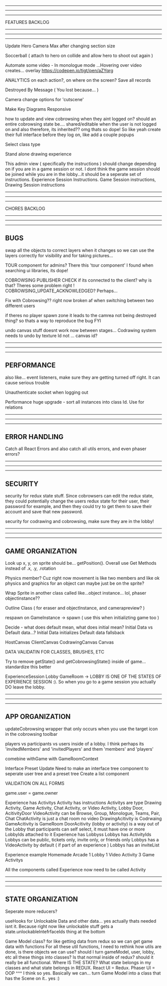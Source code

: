 --------------------------------------------------------------------------------------
--------------------------------------------------------------------------------------
--------------------------------------------------------------------------------------

FEATURES BACKLOG

--------------------------------------------------------------------------------------
--------------------------------------------------------------------------------------
--------------------------------------------------------------------------------------

Update Hero Camera Max after changing section size

Soccerball ( attach to hero on collide and allow hero to shoot out again )

Automate some video - In monologue mode …Hovering over video creates… overlay
https://codepen.io/tigt/pen/aZYqrg

ANALYTICS on each action?, on where on the screen? Save all records

Destroyed By Message ( You lost because... )

Camera change options for 'cutscene'

Make Key Diagrams Responsive

how to update and view cobrowsing when they aint logged on?
should an entire cobrowsing state be.... shared/editable when the user is not logged on
and also therefore, its inherited?? omg thats so dope! So like yeah create their full interface before they log on, like add a couple popups

Select class type 

Stand alone drawing experience

This admin view ( specifically the instructions ) should change depending on if you are in a game session or not. I dont think the game session should be joined while you are in the lobby...it should be a seperate set of instructions. Experience Session Instructions. Game Session instructions, Drawing Session instructions

--------------------------------------------------------------------------------------
--------------------------------------------------------------------------------------
--------------------------------------------------------------------------------------

CHORES BACKLOG

--------------------------------------------------------------------------------------
--------------------------------------------------------------------------------------
--------------------------------------------------------------------------------------
BUGS
--------------------------------------------------------------------------------------

swap all the objects to correct layers when it changes so we can use the layers correctly for visibility and for taking pictures...

TOUR component for admins? There this 'tour component' I found when searching ui libraries, its dope!

COBROWSING PUBLISHER CHECK if its connected to the client? why is that? Theres some problem right ! COBROWSING_UPDATE_ACKNOWLEDGED? Perhaps...

Fix with Cobrowsing?? right now broken af when switching between two different users

if theres no player spawn zone it leads to the camrea not being destroyed thing? so thats a way to reproduce the bug FYI

undo canvas stuff doesnt work now between stages... Codrawing system needs to undo by texture Id not ... canvas id?

--------------------------------------------------------------------------------------
--------------------------------------------------------------------------------------
--------------------------------------------------------------------------------------
PERFORMANCE
--------------------------------------------------------------------------------------

also like... event listeners, make sure they are getting turned off right. It can cause serious trouble

Unauthenticate socket when logging out

Performance huge upgrade - sort all instances into class Id. Use for relations

--------------------------------------------------------------------------------------
--------------------------------------------------------------------------------------
--------------------------------------------------------------------------------------
ERROR HANDLING
--------------------------------------------------------------------------------------

Catch all React Errors and also catch all utils errors, and even phaser errors?

--------------------------------------------------------------------------------------
--------------------------------------------------------------------------------------
--------------------------------------------------------------------------------------
SECURITY
--------------------------------------------------------------------------------------

security for redux state stuff. Since cobrowsers can edit the redux state, they could potentially change the users redux state for their user, their password for example, and then they could try to get them to save their account and save that new password.

security for codrawing and cobrowsing, make sure they are in the lobby!

--------------------------------------------------------------------------------------
--------------------------------------------------------------------------------------
--------------------------------------------------------------------------------------
GAME ORGANIZATION
--------------------------------------------------------------------------------------

Look up x, y, on sprite should be... getPosition(). Overall use Get Methods instead of .x, .y, .rotation

Physics member? Cuz right now movement is like two members and like ok physics and graphics for an object can maybe just be on the sprite?

Wrap Sprite in another class called like...object instance... lol, phaser objectinstance??

Outline Class ( for eraser and objectInstance, and camerapreview? )

respawn on GameInstance -> spawn ( use this when initializting game too )

Decide - what does default mean, what does initial mean?
  Initial Data vs Default data...?
  Initial Data initializes
  Default data fallsback

HostCanvas
ClientCanvas
  CodrawingCanvas
  Canvas

DATA VALIDATIN FOR CLASSES, BRUSHES, ETC

Try to remove getState() and getCobrowsingState() inside of game... standardize this better

ExperienceSession
  Lobby
  GameRoom
-> LOBBY IS ONE OF THE STATES OF EXPERIENCE SESSION :). So when you go to a game session you actually DO leave the lobby.

--------------------------------------------------------------------------------------
--------------------------------------------------------------------------------------
--------------------------------------------------------------------------------------
APP ORGANIZATION
--------------------------------------------------------------------------------------

updateCobrowsing wrapper that only occurs when you use the target icon in the cobrowsing toolbar

players vs participants vs users inside of a lobby. I think perhaps its 'invitedMembers' and 'invitedPlayers' and them 'members' and 'players'

comebine withGame with GameRoomContext

Interface Preset Update
  Need to make an interface tree component to seperate user tree and a preset tree
  Create a list component

VALIDATION ON ALL FORMS

game.user = game.owner

Experience has Activitys
  Activity has instructions
  Activitys are type Drawing Activity, Game Activity, Chat Activity, or Video Activity, Lobby Door, AcitivityDoor 
    VideoActivity can be Browse, Group, Monologue, Teams, Pair, Chat
    ChatActivity is just a chat room no video
    DrawingAcitivity is Codrwaing
    GameAcitivity is GameRoom
    DoorAcitivity (lobby or activity) is a way out of the Lobby that participants can self select, it must have one or more LobbyIds attached to it 
Experience has Lobbyss
  Lobbys has ActivityIds
  Lobbys can be public, tickets only, invite only, or friends only
  Lobbys has a VideoActivity by default ( if part of an experience )
  Lobbys has an inviteList

Experience example
Homemade Arcade
  1 Lobby
    1 Video Activity
    3 Game Activitys

All the components called Experience now need to be called Activity

--------------------------------------------------------------------------------------
--------------------------------------------------------------------------------------
--------------------------------------------------------------------------------------
STATE ORGANIZATION
--------------------------------------------------------------------------------------

Seperate more reducers?

useHooks for Unlockable Data and other data... yes actually thats needed isnt it. Because right now like unlockable stuff gets a state.unlockableIntefrfaceIds thing at the bottom

Game Model class? for like getting data from redux so we can get game data with functions
For all these util functions, I need to rethink how utils are done, is there objects we can use? should I turn gameModel, user, lobby, etc all these things into classes? Is that normal inside of redux? should it really be all functional. Where IS THE STATE? What state belongs in my classes and what state belongs in REDUX. React UI = Redux. Phaser UI = OOP
^^^
I think so yes. Basically we can... turn Game Model into a class that has the Scene on it.. yes :)